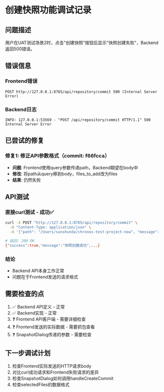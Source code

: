 # 创建快照功能调试记录

## 问题描述

用户在UAT测试场景2时，点击"创建快照"按钮后显示"快照创建失败"，Backend返回500错误。

## 错误信息

### Frontend错误
```
POST http://127.0.0.1:8765/api/repository/commit 500 (Internal Server Error)
```

### Backend日志
```
INFO: 127.0.0.1:53569 - "POST /api/repository/commit HTTP/1.1" 500 Internal Server Error
```

## 已尝试的修复

### 修复1: 修正API参数格式（commit: f66fcca）
- **问题**: Frontend使用query参数传递path，Backend期望在body中
- **修改**: 将path从query移到body，files_to_add改为files
- **结果**: 仍然失败

## API测试

### 直接curl测试 - 成功✅
```bash
curl -X POST "http://127.0.0.1:8765/api/repository/commit" \
  -H "Content-Type: application/json" \
  -d '{"path": "/Users/sunshunda/chronos-test-project-new", "message": "测试", "files": ["file1.txt", "file4.txt"]}'

# 返回: 200 OK
{"success":true,"message":"快照创建成功",...}
```

### 结论
- Backend API本身工作正常
- 问题在于Frontend发送的请求格式

## 需要检查的点

1. ✅ Backend API定义 - 正常
2. ✅ Backend实现 - 正常
3. ❓ Frontend API客户端 - 需要详细检查
4. ❓ Frontend发送的实际数据 - 需要抓包查看
5. ❓ SnapshotDialog传递的参数 - 需要检查

## 下一步调试计划

1. 检查Frontend实际发送的HTTP请求body
2. 对比curl成功请求和Frontend失败请求的差异
3. 检查SnapshotDialog如何调用handleCreateCommit
4. 检查selectedFiles的数据格式
